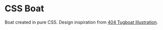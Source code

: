 # CSS Boat #

Boat created in pure CSS. Design inspiration from [404 Tugboat Illustration](https://dribbble.com/shots/1437997-404-Tugboat-Illustration).
